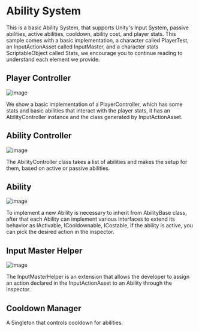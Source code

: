 # Ability System


This is a basic Ability System, that supports Unity's Input System, passive abilities, active abilities, cooldown, ability cost, and player stats. This sample comes with a basic implementation, a character called PlayerTest, an InputActionAsset called InputMaster, and a character stats ScriptableObject called Stats, we encourage you to continue reading to understand each element we provide.

## Player Controller

![image](https://user-images.githubusercontent.com/20919016/224417088-f1759aea-c8b0-438d-a96d-238ffdab8e97.png)

We show a basic implementation of a PlayerController, which has some stats and basic abilities that interact with the player stats, it has an AbilityController instance and the class generated by InputActionAsset.

## Ability Controller

![image](https://user-images.githubusercontent.com/20919016/224189042-f0383f06-a613-4bbb-a25d-b718faef2433.png)

The AbilityController class takes a list of abilities and makes the setup for them, based on active or passive abilities.

## Ability

![image](https://user-images.githubusercontent.com/20919016/224190130-ea4b6359-a88d-4dab-b60a-6f54d245065d.png)

To implement a new Ability is necessary to inherit from AbilityBase class, after that each Ability can implement various interfaces to extend its behavior as IActivable, ICooldownable, ICostable, if the ability is active, you can pick the desired action in the inspector.

## Input Master Helper

![image](https://user-images.githubusercontent.com/20919016/224190160-7ae75d3e-be89-48a6-98e3-7530b81d1df2.png)

The InputMasterHelper is an extension that allows the developer to assign an action declared in the InputActionAsset to an Ability through the inspector.

## Cooldown Manager

A Singleton that controls cooldown for abilities.
